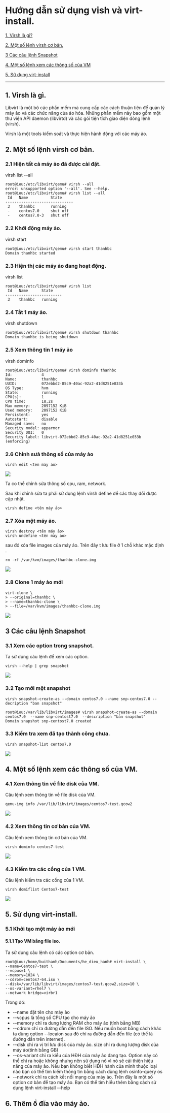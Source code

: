 # Hướng dẫn sử dụng vish và virt-install.

[1. Virsh là gì?](#1)

[2. Một số lệnh virsh cơ bản.](#2)

[3 Các câu lệnh Snapshot](#3)

[4. Một số lệnh xem các thông số của VM](#4)

[5. Sử dụng virt-install](#5)

---

<a name="1"></a>
## 1. Virsh là gì.
Libvirt là một bộ các phần mềm mà cung cấp các cách thuận tiện để quản lý máy ảo và các chức năng của ảo hóa. Những phần mềm này bao gồm một thư viện API daemon (libvirtd) và các gói tiện tích giao diện dòng lệnh (virsh).


Virsh là một tools kiểm soát và thực hiện hành động với các máy ảo.

<a name="2"></a>
## 2. Một số lệnh virsh cơ bản.
### 2.1 Hiện tất cả máy ảo đã được cài đặt.
virsh list --all

```
root@iou:/etc/libvirt/qemu# virsh --all
error: unsupported option '--all'. See --help.
root@iou:/etc/libvirt/qemu# virsh list --all
 Id   Name          State
------------------------------
 3    thanhbc       running
 -    centos7.0     shut off
 -    centos7.0-3   shut off
```
### 2.2 Khởi động máy ảo.
virsh start <ten may ao>

```
root@iou:/etc/libvirt/qemu# virsh start thanhbc
Domain thanhbc started
```

### 2.3 Hiện thị các máy ảo đang hoạt động.
virsh list 
```
root@iou:/etc/libvirt/qemu# virsh list
 Id   Name      State
-------------------------
 3    thanhbc   running
```
### 2.4 Tắt 1 máy ảo.
virsh shutdown <ten may ao>
```
root@iou:/etc/libvirt/qemu# virsh shutdown thanhbc
Domain thanhbc is being shutdown
```
### 2.5 Xem thông tin 1 máy ảo
virsh dominfo <ten may ao>
```
root@iou:/etc/libvirt/qemu# virsh dominfo thanhbc
Id:             4
Name:           thanhbc
UUID:           072ebbd2-85c9-40ac-92a2-41d8251e033b
OS Type:        hvm
State:          running
CPU(s):         1
CPU time:       18,2s
Max memory:     2097152 KiB
Used memory:    2097152 KiB
Persistent:     yes
Autostart:      disable
Managed save:   no
Security model: apparmor
Security DOI:   0
Security label: libvirt-072ebbd2-85c9-40ac-92a2-41d8251e033b (enforcing)
```
### 2.6 Chỉnh sưả thông số  của máy ảo

```
virsh edit <ten may ao>
```

![](anhkvm/anh47.png)

Ta co thể chỉnh sửa thông số cpu, ram, network.

Sau khi chỉnh sửa ta phải sử dụng lệnh virsh define để các thay đổi được cập nhật.
```
virsh define <tên máy ảo>
```
### 2.7 Xóa một máy ảo.
```
virsh destroy <tên máy ảo>
virsh undefine <tên may ao>
```
sau đó xóa file images của máy ảo. Trên đây t lưu file ở 1 chỗ khác mặc định .
```
rm -rf /var/kvm/images/thanhbc-clone.img
```

![](anhkvm/anh48.png)

### 2.8 Clone 1 máy ảo mới
```
virt-clone \
> --original=thanhbc \
> --name=thanhbc-clone \
> --file=/var/kvm/images/thanhbc-clone.img
```
![](anhkvm/anh49.png)

<a name="3"></a>
## 3 Các câu lệnh Snapshot

### 3.1 Xem các option trong snapshot.

Ta sử dụng câu lệnh để xem các option.
```
virsh --help | grep snapshot
```
![](anhkvm/anh54.png)


### 3.2 Tạo mới một snapshot
```
virsh snapshot-create-as --domain centos7.0 --name snp-centos7.0 --decription "ban snapshot"
```
```
root@iou:/var/lib/libvirt/images# virsh snapshot-create-as --domain centos7.0  --name snp-centost7.0  --description "bản snapshot"
Domain snapshot snp-centost7.0 created
```

### 3.3 Kiểm tra xem đã tạo thành công chưa.
```
virsh snapshot-list centos7.0
```
![](anhkvm/anh55.png)

<a name="4"></a>
## 4. Một số lệnh xem các thông số của VM.

### 4.1 Xem thông tin về file disk của VM.
Câu lệnh xem thông tin về file disk của VM.
```
qemu-img info /var/lib/libvirt/images/centos7-test.qcow2
```

![](anhkvm/anh57.png)

### 4.2 Xem thông tin cơ bản của VM.

Câu lệnh xem thông tin cơ bản của VM.
```
virsh dominfo centos7-test
```

![](anhkvm/anh58.png)

### 4.3 Kiểm tra các cổng của 1 VM.

Câu lệnh kiểm tra các cổng của 1 VM.
```
virsh domiflist Centos7-test
```

![](anhkvm/anh59.png)

<a name="5"></a>
## 5. Sử dụng virt-install.

### 5.1 Khởi tạo một máy ảo mới 

#### 5.1.1 Tạo VM bằng file **iso**.

Ta sử dụng câu lệnh có các option cơ bản.
```
root@iou:/home/buithanh/Documents/he_dieu_hanh# virt-install \
--name=Centos7-test \
--vcpus=1 \
--memory=1024 \
--cdrom=centos7-64.iso \
--disk=/var/lib/libvirt/images/centos7-test.qcow2,size=10 \
--os-variant=rhel7 \
--network bridge=virbr1
```
Trong đó:

- --name đặt tên cho máy ảo 
- --vcpus là tổng số CPU tạo cho máy ảo
- --memory chỉ ra dung lượng RAM cho máy ảo (tính bằng MB)
- --cdrom chỉ ra đường dẫn đến file ISO. Nếu muốn boot bằng cách khác ta dùng option --locaion sau đó chỉ ra đường dẫn đến file (có thể là đường dẫn trên internet).
- --disk chỉ ra vị trí lưu disk của máy ảo. size chỉ ra dung lượng disk của máy ảo(tính bằng GB)
- --os-variant chỉ ra kiểu của HĐH của máy ảo đang tạo. Option này có thể chỉ ra hoặc không nhưng nên sử dụng nó vì nó sẽ cải thiện hiệu năng của máy ảo. Nếu bạn không biết HĐH hành của mình thuộc loại nào bạn có thể tìm kiếm thông tin bằng cách dùng lệnh osinfo-query os
- --network chỉ ra cách kết nối mạng của máy ảo. Trên đây là một số option cơ bản để tạo máy ảo. Bạn có thể tìm hiểu thêm bằng cách sử dụng lệnh virt-install --help



## 6. Thêm ổ đĩa vào máy ảo.



